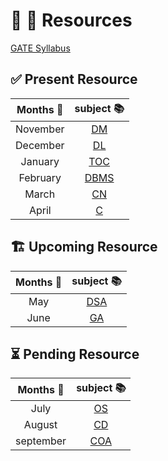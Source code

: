 
# :vertical_traffic_light: :department_store: Resources

 [GATE Syllabus](syllabus.md)

## :white_check_mark: Present Resource

Months :date:      |subject :books: |
:----------:|:------:|
November    |[DM](1NovDM/DM.md)
December    |[DL](2DecDL/DL.md)
January     |[TOC](3JanToc/TOC.md)
February    |[DBMS](4FebDBMS/DBMS.md)
March       |[CN](5MarCN/CN.md)
April       |[C](6AprilC/C.md)

## :building_construction: Upcoming Resource

Months :date: |subject :books: |
:----------:|:------:|
May         |[DSA](7MayDSA/DSA.md)
June        |[GA](8JuneGA/GA.md)

## :hourglass_flowing_sand: Pending Resource

Months :date: |subject :books:|
:----------:|:------:|
July        |[OS](9JulyOS/OS.md)
August      |[CD](10AugCD/CD.md)
september   |[COA](11SeptCOA/COA.md)
